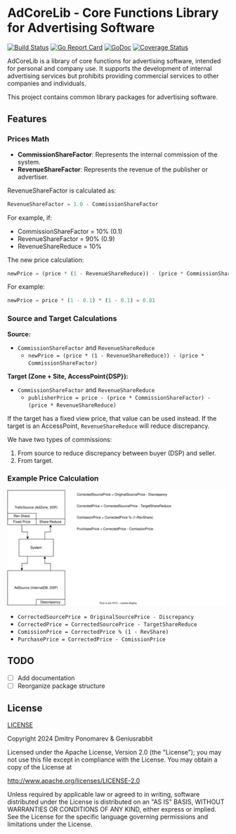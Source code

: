 # AdCoreLib - Core Functions Library for Advertising Software

[![Build Status](https://github.com/geniusrabbit/adcorelib/workflows/Tests/badge.svg)](https://github.com/geniusrabbit/adcorelib/actions?workflow=Tests)
[![Go Report Card](https://goreportcard.com/badge/github.com/geniusrabbit/adcorelib)](https://goreportcard.com/report/github.com/geniusrabbit/adcorelib)
[![GoDoc](https://godoc.org/github.com/geniusrabbit/adcorelib?status.svg)](https://godoc.org/github.com/geniusrabbit/adcorelib)
[![Coverage Status](https://coveralls.io/repos/github/geniusrabbit/adcorelib/badge.svg)](https://coveralls.io/github/geniusrabbit/adcorelib)

AdCoreLib is a library of core functions for advertising software, intended for personal and company use. It supports the development of internal advertising services but prohibits providing commercial services to other companies and individuals.

This project contains common library packages for advertising software.

## Features

### Prices Math

- **CommissionShareFactor**: Represents the internal commission of the system.
- **RevenueShareFactor**: Represents the revenue of the publisher or advertiser.

RevenueShareFactor is calculated as:

```js
RevenueShareFactor = 1.0 - CommissionShareFactor
```

For example, if:

- CommissionShareFactor = 10% (0.1)
- RevenueShareFactor = 90% (0.9)
- RevenueShareReduce = 10%

The new price calculation:

```js
newPrice = (price * (1 - RevenueShareReduce)) - (price * CommissionShareFactor)
```

For example:

```js
newPrice = price * (1 - 0.1) * (1 - 0.1) = 0.81
```

### Source and Target Calculations

**Source:**

- `CommissionShareFactor` and `RevenueShareReduce`
  - `newPrice = (price * (1 - RevenueShareReduce)) - (price * CommissionShareFactor)`

**Target (Zone + Site, AccessPoint{DSP}):**

- `CommissionShareFactor` and `RevenueShareReduce`
  - `publisherPrice = price - (price * CommissionShareFactor) - (price * RevenueShareReduce)`

If the target has a fixed view price, that value can be used instead. If the target is an AccessPoint, `RevenueShareReduce` will reduce discrepancy.

We have two types of commissions:

1. From source to reduce discrepancy between buyer (DSP) and seller.
2. From target.

### Example Price Calculation

![Price](docs/assets/price.svg)

- `CorrectedSourcePrice = OriginalSourcePrice - Discrepancy`
- `CorrectedPrice = CorrectedSourcePrice - TargetShareReduce`
- `ComissionPrice = CorrectedPrice % (1 - RevShare)`
- `PurchasePrice = CorrectedPrice - ComissionPrice`

## TODO

- [ ] Add documentation
- [ ] Reorganize package structure

## License

[LICENSE](LICENSE)

Copyright 2024 Dmitry Ponomarev & Geniusrabbit

Licensed under the Apache License, Version 2.0 (the "License"); you may not use this file except in compliance with the License. You may obtain a copy of the License at

<http://www.apache.org/licenses/LICENSE-2.0>

Unless required by applicable law or agreed to in writing, software distributed under the License is distributed on an "AS IS" BASIS, WITHOUT WARRANTIES OR CONDITIONS OF ANY KIND, either express or implied. See the License for the specific language governing permissions and limitations under the License.
